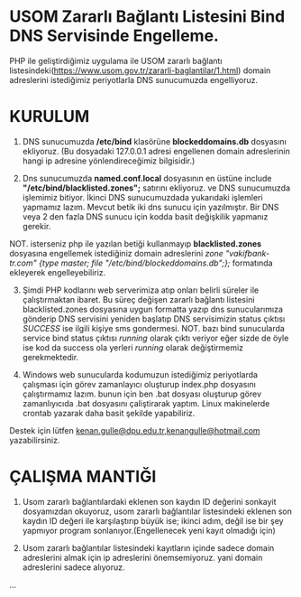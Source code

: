 # USOM Zararlı Bağlantı Listesini Bind DNS Servisinde Engelleme.

PHP ile geliştirdiğimiz uygulama ile USOM zararlı bağlantı listesindeki(https://www.usom.gov.tr/zararli-baglantilar/1.html) domain adreslerini istediğimiz periyotlarla DNS sunucumuzda engelliyoruz.

# KURULUM

1. DNS sunucumuzda **/etc/bind** klasörüne **blockeddomains.db** dosyasını ekliyoruz. (Bu dosyadaki 127.0.0.1 adresi engellenen domain adreslerinin hangi ip adresine yönlendireceğimiz bilgisidir.)

2. Dns sunucumuzda **named.conf.local** dosyasının en üstüne include **"/etc/bind/blacklisted.zones";** satırını ekliyoruz. ve DNS sunucumuzda işlemimiz bitiyor. İkinci DNS sunucumuzdada yukarıdaki işlemleri yapmamız lazım. Mevcut betik iki dns sunucu için yazılmıştır. Bir DNS veya 2 den fazla DNS sunucu için kodda basit değişkilik yapmanız gerekir.

NOT. isterseniz php ile yazılan betiği kullanmayıp **blacklisted.zones** dosyasına engellemek istediğiniz domain adreslerini 
*zone "vakifbank-tr.com" {type master; file "/etc/bind/blockeddomains.db";};*
formatında ekleyerek engelleyebiliriz.

3. Şimdi PHP kodlarını web serverimiza atıp onları belirli süreler ile çalıştırmaktan ibaret. 
Bu süreç değişen zararlı bağlantı listesini blacklisted.zones dosyasına uygun formatta yazıp dns sunucularımıza gönderip DNS servisini yeniden başlatıp DNS servisimizin status çıktısı *SUCCESS* ise ilgili kişiye sms gondermesi. 
NOT. bazı bind sunucularda service bind status çıktısı *running* olarak çıktı veriyor eğer sizde de öyle ise kod da success ola yerleri *running* olarak değiştirmemiz gerekmektedir.

4. Windows web sunucularda kodumuzun istediğimiz periyotlarda çalışması için görev zamanlayıcı oluşturup index.php dosyasını çalıştırmamız lazım. bunun için ben .bat dosyası oluşturup görev zamanlıyıcıda .bat dosyasını çaliştirarak yaptım. Linux makinelerde crontab yazarak daha basit şekilde yapabiliriz.

Destek için lütfen kenan.gulle@dpu.edu.tr,kenangulle@hotmail.com yazabilirsiniz.


# ÇALIŞMA MANTIĞI

1. Usom zararlı bağlantılardaki eklenen son kaydın ID değerini sonkayit dosyamızdan okuyoruz, usom zararlı bağlantılar listesindeki eklenen son kaydın ID değeri ile karşılaştırıp büyük ise; ikinci adım, değil ise bir şey yapmıyor program sonlanıyor.(Engellenecek yeni kayıt olmadığı için)

2. Usom zararlı bağlantılar listesindeki kayıtların içinde sadece domain adreslerini almak için ip adreslerini önemsemiyoruz. yani domain adreslerini sadece alıyoruz.

...
